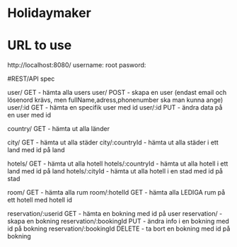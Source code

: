 # Holidaymaker

# URL to use
http://localhost:8080/
username: root
pasword: 

#REST/API spec

user/ GET - hämta alla users
user/ POST - skapa en user (endast email och lösenord krävs, men fullName,adress,phonenumber ska man kunna ange)
user/:id GET - hämta en specifik user med id
user/:id PUT - ändra data på en user med id

country/ GET - hämta ut alla länder

city/ GET - hämta ut alla städer
city/:countryId - hämta ut alla städer i ett land med id på land

hotels/ GET - hämta ut alla hotell
hotels/:countryId - hämta ut alla hotell i ett land med id på land
hotels/:cityId - hämta ut alla hotell i en stad med id på stad

room/ GET - hämta alla rum
room/:hotelId GET - hämta alla LEDIGA rum på ett hotell med hotell id

reservation/:userid GET - hämta en bokning med id på user
reservation/ - skapa en bokning
reservation/:bookingId PUT - ändra info i en bokning med id på bokning
reservation/:bookingId DELETE - ta bort en bokning med id på bokning

